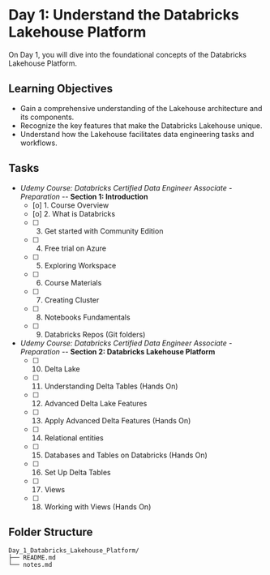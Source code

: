 # Day 1: Understand the Databricks Lakehouse Platform

On Day 1, you will dive into the foundational concepts of the Databricks Lakehouse Platform. 


## Learning Objectives

- Gain a comprehensive understanding of the Lakehouse architecture and its components.
- Recognize the key features that make the Databricks Lakehouse unique.
- Understand how the Lakehouse facilitates data engineering tasks and workflows.


## Tasks

- *Udemy Course: Databricks Certified Data Engineer Associate - Preparation* -- **Section 1: Introduction**
  * [o] 1. Course Overview
  * [o] 2. What is Databricks
  * [ ] 3. Get started with Community Edition
  * [ ] 4. Free trial on Azure
  * [ ] 5. Exploring Workspace
  * [ ] 6. Course Materials
  * [ ] 7. Creating Cluster
  * [ ] 8. Notebooks Fundamentals
  * [ ] 9. Databricks Repos (Git folders)

- *Udemy Course: Databricks Certified Data Engineer Associate - Preparation* -- **Section 2: Databricks Lakehouse Platform**
  * [ ] 10. Delta Lake
  * [ ] 11. Understanding Delta Tables (Hands On)
  * [ ] 12. Advanced Delta Lake Features
  * [ ] 13. Apply Advanced Delta Features (Hands On)
  * [ ] 14. Relational entities
  * [ ] 15. Databases and Tables on Databricks (Hands On)
  * [ ] 16. Set Up Delta Tables
  * [ ] 17. Views
  * [ ] 18. Working with Views (Hands On)


## Folder Structure

```
Day_1_Databricks_Lakehouse_Platform/
├── README.md
└── notes.md
```
